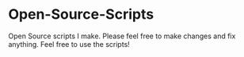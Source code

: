 # Open-Source-Scripts
Open Source scripts I make. Please feel free to make changes and fix anything. Feel free to use the scripts!

